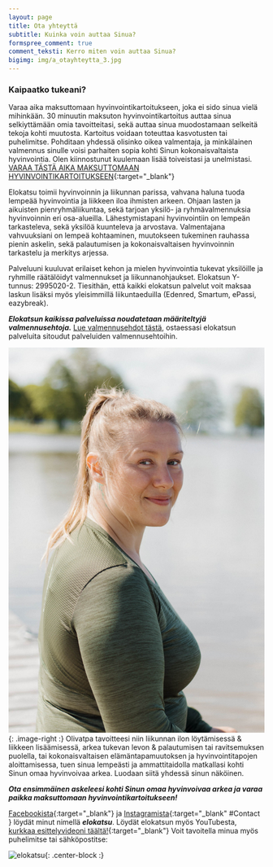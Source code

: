 ```yaml
---
layout: page
title: Ota yhteyttä
subtitle: Kuinka voin auttaa Sinua?
formspree_comment: true
comment_teksti: Kerro miten voin auttaa Sinua?
bigimg: img/a_otayhteytta_3.jpg
---
```


### Kaipaatko tukeani?
Varaa aika maksuttomaan hyvinvointikartoitukseen, joka ei sido sinua vielä mihinkään. 30 minuutin maksuton hyvinvointikartoitus auttaa sinua selkiyttämään omia tavoitteitasi, sekä auttaa sinua muodostamaan selkeitä tekoja kohti muutosta. Kartoitus voidaan toteuttaa kasvotusten tai puhelimitse. Pohditaan yhdessä olisinko oikea valmentaja, ja minkälainen valmennus sinulle voisi parhaiten sopia kohti Sinun kokonaisvaltaista hyvinvointia. Olen kiinnostunut kuulemaan lisää toiveistasi ja unelmistasi. [VARAA TÄSTÄ AIKA MAKSUTTOMAAN HYVINVOINTIKARTOITUKSEEN](https://forms.gle/e7aHDGhY2PMwYN3q8){:target="_blank"} 

 Elokatsu toimii hyvinvoinnin ja liikunnan parissa, vahvana haluna tuoda lempeää hyvinvointia ja liikkeen iloa ihmisten arkeen. Ohjaan lasten ja aikuisten pienryhmäliikuntaa, sekä tarjoan yksilö- ja ryhmävalmennuksia hyvinvoinnin eri osa-alueilla. Lähestymistapani hyvinvointiin on lempeän tarkasteleva, sekä yksilöä kuunteleva ja arvostava. Valmentajana vahvuuksiani on lempeä kohtaaminen, muutokseen tukeminen rauhassa pienin askelin, sekä palautumisen ja kokonaisvaltaisen hyvinvoinnin tarkastelu ja merkitys arjessa.

Palveluuni kuuluvat erilaiset kehon ja mielen hyvinvointia tukevat yksilöille ja ryhmille räätälöidyt valmennukset ja liikunnanohjaukset. Elokatsun Y-tunnus: 2995020-2. Tiesithän, että kaikki elokatsun palvelut voit maksaa laskun lisäksi myös yleisimmillä liikuntaeduilla (Edenred, Smartum, ePassi, eazybreak). 

**_Elokatsun kaikissa palveluissa noudatetaan määriteltyjä valmennusehtoja._** [Lue valmennusehdot tästä](/valmennusehdot), ostaessasi elokatsun palveluita sitoudut palveluiden valmennusehtoihin.

![elokatsu](/img/elokatsu5.jpg){: .image-right :}
Olivatpa tavoitteesi niin liikunnan ilon löytämisessä & liikkeen lisäämisessä, arkea tukevan levon & palautumisen tai ravitsemuksen puolella, tai kokonaisvaltaisen elämäntapamuutoksen ja hyvinvointitapojen aloittamisessa, tuen sinua lempeästi ja ammattitaidolla matkallasi kohti Sinun omaa hyvinvoivaa arkea. Luodaan siitä yhdessä sinun näköinen.

***Ota ensimmäinen askeleesi kohti Sinun omaa hyvinvoivaa arkea ja varaa paikka maksuttomaan hyvinvointikartoitukseen!***  


[Facebookista](https://www.facebook.com/elokatsu "Facebook"){:target="_blank"} ja [Instagramista](https://www.instagram.com/elokatsu "Instagram"){:target="_blank" #Contact } löydät minut nimellä ***elokatsu***. Löydät elokatsun myös YouTubesta, [kurkkaa esittelyvideoni täältä!](https://www.youtube.com/watch?v=fRYVjl_-ndc){:target="_blank"}
Voit tavoitella minua myös puhelimitse tai sähköpostitse: 

![elokatsu](/img/contact.png){: .center-block :}


